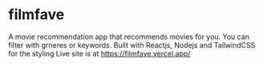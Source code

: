 # filmfave
A movie recommendation app that recommends movies for you.
You can filter with grneres or keywords.
Built with Reactjs, Nodejs and TailwindCSS for the styling
Live site is at https://filmfave.vercel.app/
